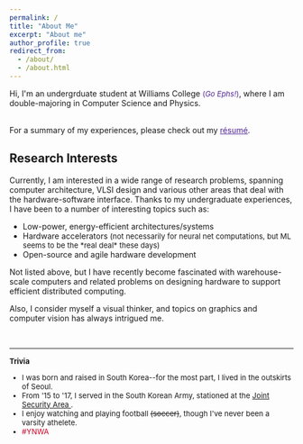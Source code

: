 ```yaml
---
permalink: /
title: "About Me"
excerpt: "About me"
author_profile: true
redirect_from: 
  - /about/
  - /about.html
---
```


<p style="font-size: 12p">

Hi, I'm an undergrduate student at Williams College <font size="2" color="#512698"> (<i>Go Ephs!</i>)</font>, where I am <br/> double-majoring in Computer Science and Physics. 

<br/>
For a summary of my experiences, please check out my <a href="/files/kang_resume.pdf" style="color: #512698;">
r&#233;sum&#233;</a>. 
</p>

## Research Interests
<p style="font-size: 12p">

Currently, I am interested in a wide range of research problems, spanning computer architecture, VLSI design and various other areas that deal with the hardware-software interface. Thanks to my undergraduate experiences, I have been to a number of interesting topics such as:<br/>

<ul>
<li>Low-power, energy-efficient architectures/systems
<li>Hardware accelerators <font size="2"> (not necessarily for neural net computations, but ML seems to be the *real deal* these days)</font>
<li>Open-source and agile hardware development
</ul>
Not listed above, but I have recently become fascinated with warehouse-scale computers and related problems on designing  hardware to support efficient distributed computing. <br/>

Also, I consider myself a visual thinker, and topics on graphics and computer vision has always intrigued me. 
</p><br/>

---

<font size="2">

<b>Trivia</b>
<ul>
<li> I was born and raised in South Korea--for the most part, I lived in the outskirts of Seoul.</li>
<li>From '15 to '17, I served in the South Korean Army, stationed at the  <a href="https://en.wikipedia.org/wiki/Joint_Security_Area"> Joint Security Area </a>. </li>
<li>I enjoy watching and playing football <s>(soccer)</s>, though I've never been a varsity athelete. </li>
<li> <span style="color:#D00027"> #YNWA </span></li>
</ul>
</font>


